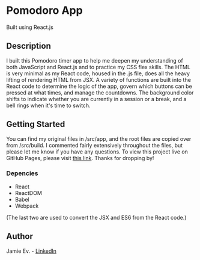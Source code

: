 # Pomodoro App
Built using React.js

## Description

I built this Pomodoro timer app to help me deepen my understanding of both JavaScript and React.js and to practice my CSS flex skills. The HTML is very minimal as my React code, housed in the .js file, does all the heavy lifting of rendering HTML from JSX. A variety of functions are built into the React code to determine the logic of the app, govern which buttons can be pressed at what times, and manage the countdowns. The background color shifts to indicate whether you are currently in a session or a break, and a bell rings when it's time to switch.

## Getting Started

You can find my original files in /src/app, and the root files are copied over from /src/build. I commented fairly extensively throughout the files, but please let me know if you have any questions. To view this project live on GitHub Pages, please visit [this link](https://jamie-ev.github.io/Pomodoro_App/). Thanks for dropping by!

### Depencies

* React
* ReactDOM
* Babel
* Webpack

(The last two are used to convert the JSX and ES6 from the React code.)

## Author

Jamie Ev. - [LinkedIn](https://www.linkedin.com/in/everettjamie/)
